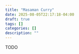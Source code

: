 ```yaml
---
title: "Masaman Curry"
date: 2025-08-05T22:17:18-04:00
draft: true
tags: []
categories: []
description: ""
---
```

TODO